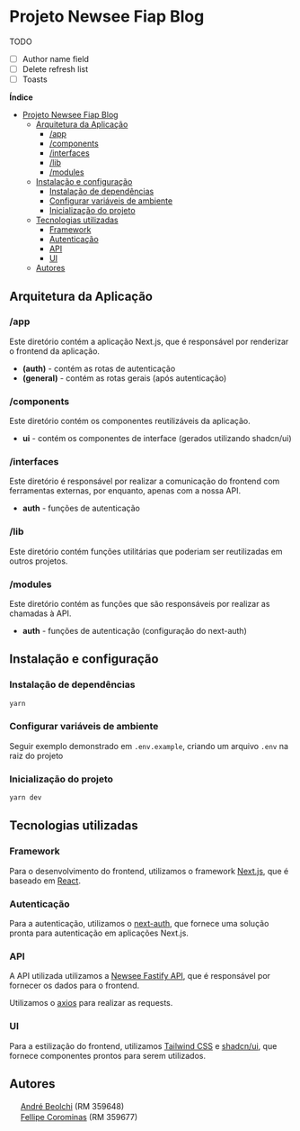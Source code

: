 # Projeto Newsee Fiap Blog

TODO
- [ ] Author name field
- [ ] Delete refresh list
- [ ] Toasts

**Índice**

- [Projeto Newsee Fiap Blog](#projeto-newsee-fiap-blog)
  - [Arquitetura da Aplicação](#arquitetura-da-aplicação)
    - [/app](#app)
    - [/components](#components)
    - [/interfaces](#interfaces)
    - [/lib](#lib)
    - [/modules](#modules)
  - [Instalação e configuração](#instalação-e-configuração)
    - [Instalação de dependências](#instalação-de-dependências)
    - [Configurar variáveis de ambiente](#configurar-variáveis-de-ambiente)
    - [Inicialização do projeto](#inicialização-do-projeto)
  - [Tecnologias utilizadas](#tecnologias-utilizadas)
    - [Framework](#framework)
    - [Autenticação](#autenticação)
    - [API](#api)
    - [UI](#ui)
  - [Autores](#autores)

## Arquitetura da Aplicação

### /app
Este diretório contém a aplicação Next.js, que é responsável por renderizar o frontend da aplicação.

- **(auth)** - contém as rotas de autenticação
- **(general)** - contém as rotas gerais (após autenticação)

### /components
Este diretório contém os componentes reutilizáveis da aplicação.

- **ui** - contém os componentes de interface (gerados utilizando shadcn/ui)

### /interfaces
Este diretório é responsável por realizar a comunicação do frontend com ferramentas externas, por enquanto, apenas com a nossa API.

- **auth** - funções de autenticação

### /lib
Este diretório contém funções utilitárias que poderiam ser reutilizadas em outros projetos.

### /modules
Este diretório contém as funções que são responsáveis por realizar as chamadas à API.

- **auth** - funções de autenticação (configuração do next-auth)

## Instalação e configuração

### Instalação de dependências

```bash
yarn
```

### Configurar variáveis de ambiente

Seguir exemplo demonstrado em `.env.example`, criando um arquivo `.env` na raiz do projeto

### Inicialização do projeto

```bash
yarn dev
```

## Tecnologias utilizadas

### Framework
Para o desenvolvimento do frontend, utilizamos o framework [Next.js](https://nextjs.org/), que é baseado em [React](https://reactjs.org/).

### Autenticação
Para a autenticação, utilizamos o [next-auth](https://next-auth.js.org/), que fornece uma solução pronta para autenticação em aplicações Next.js.

### API
A API utilizada utilizamos a [Newsee Fastify API](https://github.com/andrebeolchi/newsee-fastify-api), que é responsável por fornecer os dados para o frontend.

Utilizamos o [axios](https://axios-http.com/) para realizar as requests.

### UI
Para a estilização do frontend, utilizamos [Tailwind CSS](https://tailwindcss.com/) e [shadcn/ui](https://ui.shadcn.com/), que fornece componentes prontos para serem utilizados.

## Autores

<img src="https://avatars.githubusercontent.com/u/61586777" width="16" height="16"> [André Beolchi](https://github.com/andrebeolchi) (RM 359648)
<br><img src="https://avatars.githubusercontent.com/u/34667580" width="16" height="16"> [Fellipe Corominas](https://github.com/LeFelps) (RM 359677)

